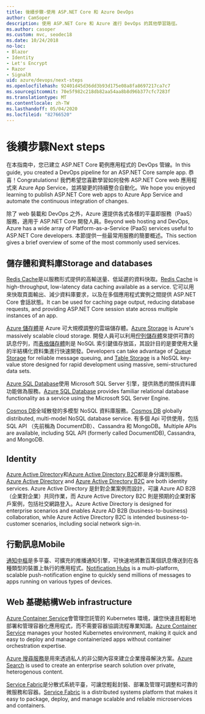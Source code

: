 ```yaml
---
title: 後續步驟-使用 ASP.NET Core 和 Azure DevOps
author: CamSoper
description: 使用 ASP.NET Core 和 Azure 進行 DevOps 的其他學習路徑。
ms.author: casoper
ms.custom: mvc, seodec18
ms.date: 10/24/2018
no-loc:
- Blazor
- Identity
- Let's Encrypt
- Razor
- SignalR
uid: azure/devops/next-steps
ms.openlocfilehash: 92401d45d36dd3b93d175e08a8fa8697217ca7c7
ms.sourcegitcommit: 70e5f982c218db82aa54aa8b8d96b377cfc7283f
ms.translationtype: MT
ms.contentlocale: zh-TW
ms.lasthandoff: 05/04/2020
ms.locfileid: "82766520"
---
```

# <a name="next-steps"></a><span data-ttu-id="26b5b-103">後續步驟</span><span class="sxs-lookup"><span data-stu-id="26b5b-103">Next steps</span></span>

<span data-ttu-id="26b5b-104">在本指南中，您已建立 ASP.NET Core 範例應用程式的 DevOps 管線。</span><span class="sxs-lookup"><span data-stu-id="26b5b-104">In this guide, you created a DevOps pipeline for an ASP.NET Core sample app.</span></span> <span data-ttu-id="26b5b-105">恭喜！</span><span class="sxs-lookup"><span data-stu-id="26b5b-105">Congratulations!</span></span> <span data-ttu-id="26b5b-106">我們希望您喜歡學習如何發佈 ASP.NET Core web 應用程式來 Azure App Service，並將變更的持續整合自動化。</span><span class="sxs-lookup"><span data-stu-id="26b5b-106">We hope you enjoyed learning to publish ASP.NET Core web apps to Azure App Service and automate the continuous integration of changes.</span></span>

<span data-ttu-id="26b5b-107">除了 web 裝載和 DevOps 之外，Azure 還提供各式各樣的平臺即服務（PaaS）服務，適用于 ASP.NET Core 開發人員。</span><span class="sxs-lookup"><span data-stu-id="26b5b-107">Beyond web hosting and DevOps, Azure has a wide array of Platform-as-a-Service (PaaS) services useful to ASP.NET Core developers.</span></span> <span data-ttu-id="26b5b-108">本節提供一些最常用服務的簡要概述。</span><span class="sxs-lookup"><span data-stu-id="26b5b-108">This section gives a brief overview of some of the most commonly used services.</span></span>

## <a name="storage-and-databases"></a><span data-ttu-id="26b5b-109">儲存體和資料庫</span><span class="sxs-lookup"><span data-stu-id="26b5b-109">Storage and databases</span></span>

<span data-ttu-id="26b5b-110">[Redis Cache](/azure/redis-cache/)是以服務形式提供的高輸送量、低延遲的資料快取。</span><span class="sxs-lookup"><span data-stu-id="26b5b-110">[Redis Cache](/azure/redis-cache/) is high-throughput, low-latency data caching available as a service.</span></span> <span data-ttu-id="26b5b-111">它可以用來快取頁面輸出、減少資料庫要求，以及在多個應用程式實例之間提供 ASP.NET Core 會話狀態。</span><span class="sxs-lookup"><span data-stu-id="26b5b-111">It can be used for caching page output, reducing database requests, and providing ASP.NET Core session state across multiple instances of an app.</span></span>

<span data-ttu-id="26b5b-112">[Azure 儲存體](/azure/storage/)是 Azure 可大規模調整的雲端儲存體。</span><span class="sxs-lookup"><span data-stu-id="26b5b-112">[Azure Storage](/azure/storage/) is Azure's massively scalable cloud storage.</span></span> <span data-ttu-id="26b5b-113">開發人員可以利用[佇列儲存體](/azure/storage/queues/storage-queues-introduction)來提供可靠的訊息佇列，而[表格儲存體](/azure/storage/tables/table-storage-overview)則是 NoSQL 索引鍵值存放區，其設計目的是要使用大量的半結構化資料集進行快速開發。</span><span class="sxs-lookup"><span data-stu-id="26b5b-113">Developers can take advantage of [Queue Storage](/azure/storage/queues/storage-queues-introduction) for reliable message queuing, and [Table Storage](/azure/storage/tables/table-storage-overview) is a NoSQL key-value store designed for rapid development using massive, semi-structured data sets.</span></span>

<span data-ttu-id="26b5b-114">[Azure SQL Database](/azure/sql-database/)使用 Microsoft SQL Server 引擎，提供熟悉的關係資料庫功能做為服務。</span><span class="sxs-lookup"><span data-stu-id="26b5b-114">[Azure SQL Database](/azure/sql-database/) provides familiar relational database functionality as a service using the Microsoft SQL Server Engine.</span></span>

<span data-ttu-id="26b5b-115">[Cosmos DB](/azure/cosmos-db/)全域散發的多模型 NoSQL 資料庫服務。</span><span class="sxs-lookup"><span data-stu-id="26b5b-115">[Cosmos DB](/azure/cosmos-db/) globally distributed, multi-model NoSQL database service.</span></span> <span data-ttu-id="26b5b-116">有多個 Api 可供使用，包括 SQL API （先前稱為 DocumentDB）、Cassandra 和 MongoDB。</span><span class="sxs-lookup"><span data-stu-id="26b5b-116">Multiple APIs are available, including SQL API (formerly called DocumentDB), Cassandra, and MongoDB.</span></span>

## Identity

<span data-ttu-id="26b5b-117">[Azure Active Directory](/azure/active-directory/)和[Azure Active Directory B2C](/azure/active-directory-b2c/)都是身分識別服務。</span><span class="sxs-lookup"><span data-stu-id="26b5b-117">[Azure Active Directory](/azure/active-directory/) and [Azure Active Directory B2C](/azure/active-directory-b2c/) are both identity services.</span></span> <span data-ttu-id="26b5b-118">Azure Active Directory 是針對企業案例而設計，可讓 Azure AD B2B （企業對企業）共同作業，而 Azure Active Directory B2C 則是預期的企業對客戶案例，包括社交網路登入。</span><span class="sxs-lookup"><span data-stu-id="26b5b-118">Azure Active Directory is designed for enterprise scenarios and enables Azure AD B2B (business-to-business) collaboration, while Azure Active Directory B2C is intended business-to-customer scenarios, including social network sign-in.</span></span>

## <a name="mobile"></a><span data-ttu-id="26b5b-119">行動訊息</span><span class="sxs-lookup"><span data-stu-id="26b5b-119">Mobile</span></span>

<span data-ttu-id="26b5b-120">[通知中樞](/azure/notification-hubs/)是多平臺、可擴充的推播通知引擎，可快速地將數百萬個訊息傳送到在各種類型的裝置上執行的應用程式。</span><span class="sxs-lookup"><span data-stu-id="26b5b-120">[Notification Hubs](/azure/notification-hubs/) is a multi-platform, scalable push-notification engine to quickly send millions of messages to apps running on various types of devices.</span></span>

## <a name="web-infrastructure"></a><span data-ttu-id="26b5b-121">Web 基礎結構</span><span class="sxs-lookup"><span data-stu-id="26b5b-121">Web infrastructure</span></span>

<span data-ttu-id="26b5b-122">[Azure Container Service](/azure/aks/)會管理您託管的 Kubernetes 環境，讓您快速且輕鬆地部署和管理容器化應用程式，而不需要容器協調流程專業知識。</span><span class="sxs-lookup"><span data-stu-id="26b5b-122">[Azure Container Service](/azure/aks/) manages your hosted Kubernetes environment, making it quick and easy to deploy and manage containerized apps without container orchestration expertise.</span></span>

<span data-ttu-id="26b5b-123">[Azure 搜尋服務](/azure/search/)是用來透過私人的非公開內容來建立企業搜尋解決方案。</span><span class="sxs-lookup"><span data-stu-id="26b5b-123">[Azure Search](/azure/search/) is used to create an enterprise search solution over private, heterogenous content.</span></span>

<span data-ttu-id="26b5b-124">[Service Fabric](/azure/service-fabric/)是分散式系統平臺，可讓您輕鬆封裝、部署及管理可調整和可靠的微服務和容器。</span><span class="sxs-lookup"><span data-stu-id="26b5b-124">[Service Fabric](/azure/service-fabric/) is a distributed systems platform that makes it easy to package, deploy, and manage scalable and reliable microservices and containers.</span></span>
